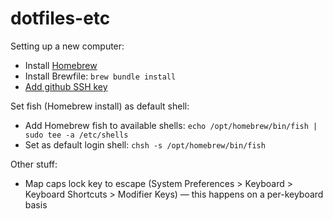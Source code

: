 # dotfiles-etc

Setting up a new computer:
* Install [Homebrew](https://brew.sh/)
* Install Brewfile: `brew bundle install`
* [Add github SSH key](https://docs.github.com/en/authentication/connecting-to-github-with-ssh/adding-a-new-ssh-key-to-your-github-account)

Set fish (Homebrew install) as default shell:
* Add Homebrew fish to available shells: `echo /opt/homebrew/bin/fish | sudo tee -a /etc/shells`
* Set as default login shell: `chsh -s /opt/homebrew/bin/fish`

Other stuff:
* Map caps lock key to escape (System Preferences > Keyboard > Keyboard
  Shortcuts > Modifier Keys) — this happens on a per-keyboard basis
